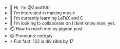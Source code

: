 - 👋 Hi, I’m @Zarof100
- 👀 I’m interested in making music
- 🌱 I’m currently learning LaTeX and C
- 💞️ I’m looking to collaborate on I dont know man, yet.
- 📫 How to reach me: by pigeon post
- 😄 Pronouns: not/gay
- ⚡ Fun fact: 102 is divisible by 17

<!---
Zarof100/Zarof100 is a ✨ special ✨ repository because its `README.md` (this file) appears on your GitHub profile.
You can click the Preview link to take a look at your changes.
--->
